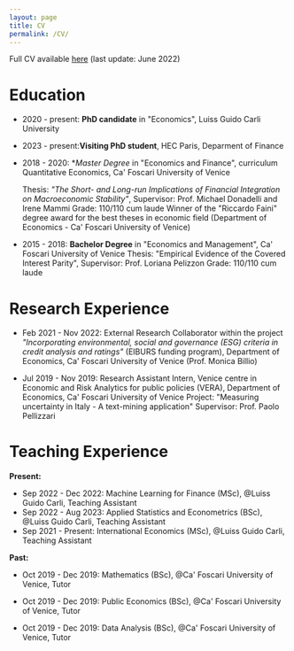 ```yaml
---
layout: page
title: CV
permalink: /CV/
---
```


Full CV available [here](https://www.dropbox.com/s/auwzhtjmo37omlx/CV.pdf?dl=0) (last update: June 2022)

# Education

- 2020 - present: **PhD candidate** in "Economics", Luiss Guido Carli University

- 2023 - present:**Visiting PhD student**, HEC Paris, Deparment of Finance

- 2018 - 2020: **Master Degree* in "Economics and Finance", curriculum Quantitative Economics, Ca' Foscari University of Venice

    Thesis: *"The Short- and Long-run Implications of Financial Integration on Macroeconomic Stability"*, Supervisor: Prof. Michael Donadelli and Irene Mammi
    Grade: 110/110 cum laude 
    Winner of the "Riccardo Faini" degree award for the best theses in economic field (Department of Economics - Ca' Foscari University of Venice)

- 2015 - 2018: **Bachelor Degree** in "Economics and Management", Ca' Foscari University of Venice
    Thesis: "Empirical Evidence of the Covered Interest Parity", Supervisor: Prof. Loriana Pelizzon
    Grade: 110/110 cum laude

# Research Experience

- Feb 2021 - Nov 2022: External Research Collaborator within the project  *"Incorporating environmental, social and governance (ESG) criteria in credit analysis and ratings"* (EIBURS funding program), Department of Economics, Ca' Foscari University of Venice (Prof. Monica Billio)

- Jul 2019 - Nov 2019: Research Assistant Intern, Venice centre in Economic and Risk Analytics for public policies (VERA), Department of Economics, Ca' Foscari University of Venice
    Project: "Measuring uncertainty in Italy  - A text-mining application" 
    Supervisor: Prof. Paolo Pellizzari

# Teaching Experience

**Present:**

- Sep 2022 - Dec 2022: Machine Learning for Finance (MSc), @Luiss Guido Carli, Teaching Assistant
- Sep 2022 - Aug 2023: Applied Statistics and Econometrics (BSc), @Luiss Guido Carli, Teaching Assistant
- Sep 2021 - Present: International Economics (MSc),  @Luiss Guido Carli, Teaching Assistant 

**Past:**

- Oct 2019 - Dec 2019: Mathematics (BSc), @Ca' Foscari University of Venice, Tutor

- Oct 2019 - Dec 2019: Public Economics (BSc), @Ca' Foscari University of Venice, Tutor

- Oct 2019 - Dec 2019: Data Analysis (BSc), @Ca' Foscari University of Venice, Tutor
